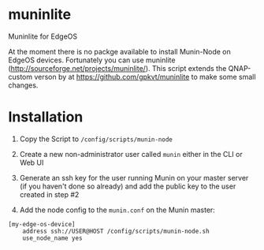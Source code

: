 muninlite
=========

Muninlite for EdgeOS

At the moment there is no packge available to install Munin-Node on EdgeOS devices. Fortunately you can use muninlite (http://sourceforge.net/projects/muninlite/). This script extends the QNAP-custom verson by at https://github.com/gpkvt/muninlite to make some small changes.

Installation
============

1. Copy the Script to ```/config/scripts/munin-node```

2. Create a new non-administrator user called ```munin``` either in the CLI or Web UI

3. Generate an ssh key for the user running Munin on your master server (if you haven't done so already) and add the public key to the user created in step #2

4. Add the node config to the ```munin.conf``` on the Munin master:
```
[my-edge-os-device]
    address ssh://USER@HOST /config/scripts/munin-node.sh
    use_node_name yes

```

